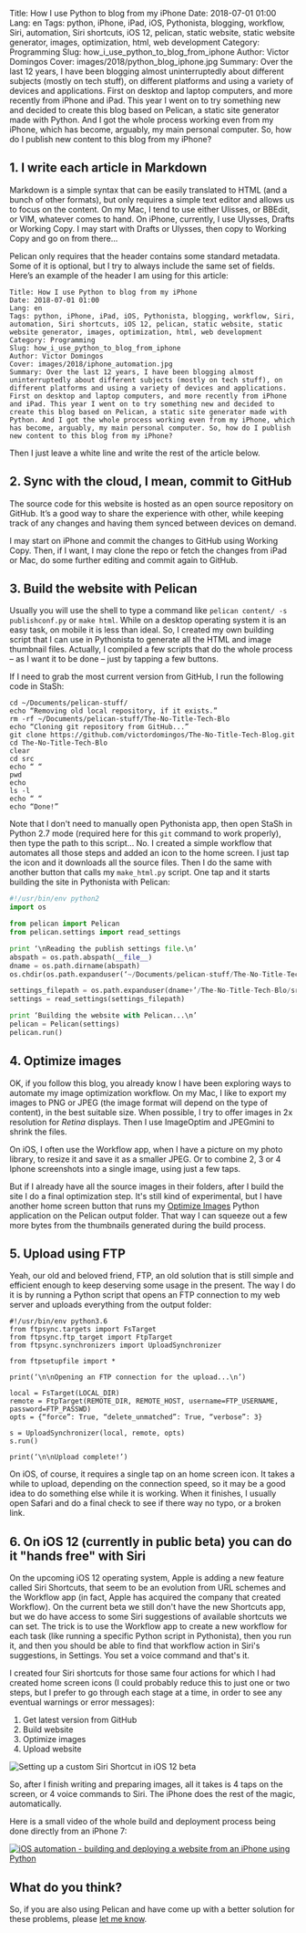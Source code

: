 Title: How I use Python to blog from my iPhone 
Date: 2018-07-01 01:00
Lang: en
Tags: python, iPhone, iPad, iOS, Pythonista, blogging, workflow, Siri, automation, Siri shortcuts, iOS 12, pelican, static website, static website generator, images, optimization, html, web development
Category: Programming
Slug: how_i_use_python_to_blog_from_iphone
Author: Victor Domingos
Cover: images/2018/python_blog_iphone.jpg
Summary: Over the last 12 years, I have been blogging almost uninterruptedly about different subjects (mostly on tech stuff), on different platforms and using a variety of devices and applications. First on desktop and laptop computers, and more recently from iPhone and iPad. This year I went on to try something new and decided to create this blog based on Pelican, a static site generator made with Python. And I got the whole process working even from my iPhone, which has become, arguably, my main personal computer. So, how do I publish new content to this blog from my iPhone?


## 1. I write each article in Markdown
Markdown is a simple syntax that can be easily translated to HTML (and a bunch of other formats), but only requires a simple text editor and allows us to focus on the content. On my Mac, I tend to use either Ulisses, or BBEdit, or VIM, whatever comes to hand. On iPhone, currently, I use Ulysses, Drafts or Working Copy. I may start with Drafts or Ulysses, then copy to Working Copy and go on from there... 

Pelican only requires that the header contains some standard metadata. Some of it is optional, but I try to always include the same set of fields. Here’s an example of the header I am using for this article:

```
Title: How I use Python to blog from my iPhone 
Date: 2018-07-01 01:00
Lang: en
Tags: python, iPhone, iPad, iOS, Pythonista, blogging, workflow, Siri, automation, Siri shortcuts, iOS 12, pelican, static website, static website generator, images, optimization, html, web development
Category: Programming
Slug: how_i_use_python_to_blog_from_iphone
Author: Victor Domingos
Cover: images/2018/iphone_automation.jpg
Summary: Over the last 12 years, I have been blogging almost uninterruptedly about different subjects (mostly on tech stuff), on different platforms and using a variety of devices and applications. First on desktop and laptop computers, and more recently from iPhone and iPad. This year I went on to try something new and decided to create this blog based on Pelican, a static site generator made with Python. And I got the whole process working even from my iPhone, which has become, arguably, my main personal computer. So, how do I publish new content to this blog from my iPhone?
```

Then I just leave a white line and write the rest of the article below.


## 2. Sync with the cloud, I mean, commit to GitHub 
The source code for this website is hosted as an open source repository on GitHub. It’s a good way to share the experience with other, while keeping track of any changes and having them synced between devices on demand.

I may start on iPhone and commit the changes to GitHub using Working Copy. Then, if I want, I may clone the repo or fetch the changes from iPad or Mac, do some further editing and commit again to GitHub.


## 3. Build the website with Pelican

Usually you will use the shell to type a command like `pelican content/ -s publishconf.py` or `make html`. While on a desktop operating system it is an easy task, on mobile it is less than ideal. So, I created my own building script that I can use in Pythonista to generate all the HTML and image thumbnail files. Actually, I compiled a few scripts that do the whole process – as I want it to be done – just by tapping a few buttons. 

If I need to grab the most current version from GitHub, I run the following code in StaSh:

```
cd ~/Documents/pelican-stuff/
echo “Removing old local repository, if it exists.”
rm -rf ~/Documents/pelican-stuff/The-No-Title-Tech-Blo
echo “Cloning git repository from GitHub...”
git clone https://github.com/victordomingos/The-No-Title-Tech-Blog.git
cd The-No-Title-Tech-Blo
clear
cd src
echo “ “
pwd
echo
ls -l
echo “ “
echo “Done!”
```

Note that I don't need to manually open Pythonista app, then open StaSh in Python 2.7 mode (required here for this `git` command to work properly), then type the path to this script... No. I created a simple workflow that automates all those steps and added an icon to the home screen. I just tap the icon and it downloads all the source files. Then I do the same with another button that calls my `make_html.py` script. One tap and it starts building the site in Pythonista with Pelican:

``` python
#!/usr/bin/env python2
import os

from pelican import Pelican
from pelican.settings import read_settings

print ‘\nReading the publish settings file.\n’
abspath = os.path.abspath(__file__)
dname = os.path.dirname(abspath)
os.chdir(os.path.expanduser(‘~/Documents/pelican-stuff/The-No-Title-Tech-Blo/src’))

settings_filepath = os.path.expanduser(dname+’/The-No-Title-Tech-Blo/src/publishconf.py’)
settings = read_settings(settings_filepath)

print ‘Building the website with Pelican...\n’
pelican = Pelican(settings)
pelican.run()
```

##  4. Optimize images
OK, if you follow this blog, you already know I have been exploring ways to automate my image optimization workflow. On my Mac, I like to export my images to PNG or JPEG (the image format will depend on the type of content), in the best suitable size. When possible, I try to offer images in 2x resolution for *Retina* displays. Then I use ImageOptim and JPEGmini to shrink the files.

On iOS, I often use the Workflow app, when I have a picture on my photo library, to resize it and save it as a smaller JPEG. Or to combine 2, 3 or 4 Iphone screenshots into a single image, using just a few taps.

But if I already have all the source images in their folders, after I build the site I do a final optimization step. It's still kind of experimental, but I have another home screen button that runs my  [Optimize Images]({filename}/pages/projects/optimize-images.md) Python application on the Pelican output folder. That way I can squeeze out a few more bytes from the thumbnails generated during the build process.

## 5. Upload using FTP
Yeah, our old and beloved friend, FTP, an old solution that is still simple and efficient enough to keep deserving some usage in the present. The way I do it is by running a Python script that opens an FTP connection to my web server and uploads everything from the output folder:

```
#!/usr/bin/env python3.6
from ftpsync.targets import FsTarget
from ftpsync.ftp_target import FtpTarget
from ftpsync.synchronizers import UploadSynchronizer

from ftpsetupfile import *

print(‘\n\nOpening an FTP connection for the upload...\n’)

local = FsTarget(LOCAL_DIR)
remote = FtpTarget(REMOTE_DIR, REMOTE_HOST, username=FTP_USERNAME, password=FTP_PASSWD)
opts = {“force”: True, “delete_unmatched”: True, “verbose”: 3}

s = UploadSynchronizer(local, remote, opts)
s.run()

print(‘\n\nUpload complete!’)
```

On iOS, of course, it requires a single tap on an home screen icon. It takes a while to upload, depending on the connection speed, so it may be a good idea to do something else while it is working. When it finishes, I usually open Safari and do a final check to see if there way no typo, or a broken link.

## 6. On iOS 12 (currently in public beta) you can do it "hands free" with Siri
On the upcoming iOS 12 operating system, Apple is adding a new feature called Siri Shortcuts, that seem to be an evolution from URL schemes and the Workflow app (in fact, Apple has acquired the company that created Workflow). On the current beta we still don't have the new Shortcuts app, but we do have access to some Siri suggestions of available shortcuts we can set. The trick is to use the Workflow app to create a new workflow for each task (like running a specific Python script in Pythonista), then you run it, and then you should be able to find that workflow action in Siri's suggestions, in Settings. You set a voice command and that's it.

I created four Siri shortcuts for those same four actions for which I had created home screen icons (I could probably reduce this to just one or two steps, but I prefer to go through each stage at a time, in order to see any eventual warnings or error messages):

1. Get latest version from GitHub 
2. Build website
3. Optimize images
4. Upload website

![Setting up a custom Siri Shortcut in iOS 12 beta](ios12_beta_siri_shortcuts.jpg)

So, after I finish writing and preparing images, all it takes is 4 taps on the screen, or 4 voice commands to Siri. The iPhone does the rest of the magic, automatically.

Here is a small video of the whole build and deployment process being done directly from an iPhone 7:

[![iOS  automation - building and deploying a website from an iPhone using Python](http://img.youtube.com/vi/lPGnXdi7jXw/0.jpg)](http://www.youtube.com/watch?v=lPGnXdi7jXw "iOS  automation - building and deploying a website from an iPhone using Python")


## What do you think?
So, if you are also using Pelican and have come up with a better solution for these problems, please [let me know](https://victordomingos.com/contactos/). 
